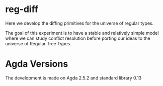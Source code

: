 # reg-diff

Here we develop the diffing primitives for the universe 
of regular types.

The goal of this experiment is to have a stable and relatively simple model
where we can study conflict resolution before porting our ideas
to the universe of Regular Tree Types.

# Agda Versions

The development is made on Agda 2.5.2 and standard library 0.13